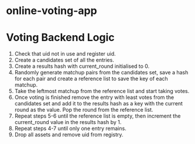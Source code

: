 # online-voting-app


# Voting Backend Logic
1. Check that uid not in use and register uid.
2. Create a candidates set of all the entries.
3. Create a results hash with current_round initialised to 0.
4. Randomly generate matchup pairs from the candidates set, save a hash for each pair 
and create a reference list to save the key of each matchup.
5. Take the leftmost matchup from the reference list and start taking votes.
6. Once voting is finished remove the entry with least votes from the candidates set and add it
to the results hash as a key with the current round as the value. Pop the round from the
reference list.
7. Repeat steps 5-6 until the reference list is empty, then increment the current_round value in the results hash by 1.
8. Repeat steps 4-7 until only one entry remains.
9. Drop all assets and remove uid from registry. 